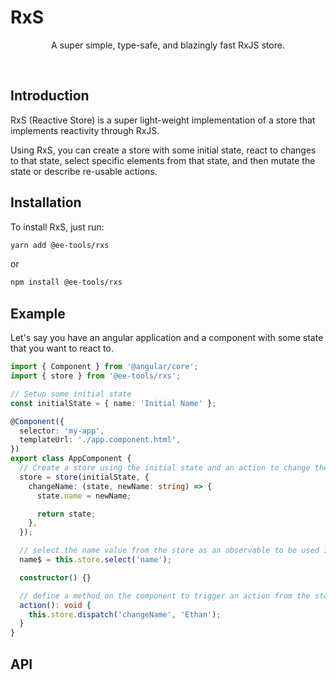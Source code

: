 # RxS

<p align="center">
  A super simple, type-safe, and blazingly fast RxJS store.
</p>
<br/>

## Introduction

RxS (Reactive Store) is a super light-weight implementation of a store that implements reactivity through RxJS.

Using RxS, you can create a store with some initial state, react to changes to that state, select specific elements from that state, and then mutate the state or describe re-usable actions.

## Installation

To install RxS, just run:

```bash
yarn add @ee-tools/rxs
```

or

```bash
npm install @ee-tools/rxs
```

## Example

Let's say you have an angular application and a component with some state that you want to react to.

```typescript
import { Component } from '@angular/core';
import { store } from '@ee-tools/rxs';

// Setup some initial state
const initialState = { name: 'Initial Name' };

@Component({
  selector: 'my-app',
  templateUrl: './app.component.html',
})
export class AppComponent {
  // Create a store using the initial state and an action to change the name
  store = store(initialState, {
    changeName: (state, newName: string) => {
      state.name = newName;

      return state;
    },
  });

  // select the name value from the store as an observable to be used in the application
  name$ = this.store.select('name');

  constructor() {}

  // define a method on the component to trigger an action from the store
  action(): void {
    this.store.dispatch('changeName', 'Ethan');
  }
}
```

## API
